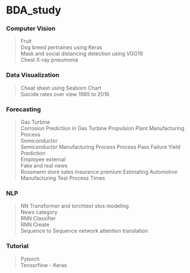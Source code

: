 # BDA_study

### Computer Vision
> Fruit   
> Dog breed pertraines using Keras  
> Mask and social distancing detection using VGG19  
> Chest X-ray pneumonia  

### Data Visualization
> Cheat sheet using Seaborn Chart  
> Suicide rates over view 1985 to 2016   

### Forecasting
> Gas Turbine  
  > Corrosion Prediction in Gas Turbine Propulsion Plant Manufacturing Process  
> Semiconductor  
  > Semiconductor Manufacturing Process Process Pass Failure Yield Prediction  
> Employee external  
> Fake and real news  
> Rossmann store sales
> Insurance premium
> Estimating Automotive Manufacturing Test Process Times

### NLP
> NN Transformer and torchtext stos modeling  
> News category  
> RNN Classifier  
> RNN Create  
> Sequence to Sequence network attention translation  

### Tutorial
> Pytorch  
> Tensorflow - Keras  

